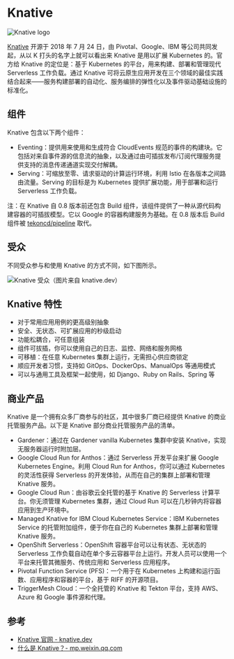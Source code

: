 # Knative

![Knative logo](https://tva1.sinaimg.cn/large/006y8mN6ly1g7pg0iwbzfj30d8080dfp.jpg)

[Knative](https://github.com/knative) 开源于 2018 年 7 月 24 日，由 Pivotal、Google、IBM 等公司共同发起，从以 K 打头的名字上就可以看出来 Knative 是用以扩展 Kubernetes 的。官方给 Knative 的定位是：基于 Kubernetes 的平台，用来构建、部署和管理现代 Serverless 工作负载。通过 Knative 可将云原生应用开发在三个领域的最佳实践结合起来——服务构建部署的自动化、服务编排的弹性化以及事件驱动基础设施的标准化。

## 组件

Knative 包含以下两个组件：

- Eventing：提供用来使用和生成符合 CloudEvents 规范的事件的构建块。它包括对来自事件源的信息流的抽象，以及通过由可插拔发布/订阅代理服务提供支持的消息传递通道实现交付解耦。
- Serving：可缩放至零、请求驱动的计算运行环境，利用 Istio 在各版本之间路由流量。Serving 的目标是为 Kubernetes 提供扩展功能，用于部署和运行 Serverless 工作负载。

注：在 Knative 自 0.8 版本前还包含 Build 组件，该组件提供了一种从源代码构建容器的可插拔模型。它以 Google 的容器构建服务为基础。在 0.8 版本后 Build 组件被 [tekoncd/pipeline](https://github.com/tektoncd/pipeline) 取代。

## 受众

不同受众参与和使用 Knative 的方式不同，如下图所示。

![Knative 受众（图片来自 knative.dev）](https://tva1.sinaimg.cn/large/006y8mN6ly1g7po5i7cgqj31ap0u075l.jpg)

## Knative 特性

- 对于常用应用用例的更高级别抽象
- 安全、无状态、可扩展应用的秒级启动
- 功能松耦合，可任意组装
- 组件可拔插，你可以使用自己的日志、监控、网络和服务网格
- 可移植：在任意 Kubernetes 集群上运行，无需担心供应商锁定
- 顺应开发者习惯，支持如 GitOps、DockerOps、ManualOps 等通用模式
- 可以与通用工具及框架一起使用，如 Django、Ruby on Rails、Spring 等

## 商业产品

Knative 是一个拥有众多厂商参与的社区，其中很多厂商已经提供 Knative 的商业托管服务产品。以下是 Knative 部分商业托管服务产品的清单。

- Gardener：通过在 Gardener vanilla Kubernetes 集群中安装 Knative，实现无服务器运行时附加层。
- Google Cloud Run for Anthos：通过 Serverless 开发平台来扩展 Google Kubernetes Engine。利用 Cloud Run for Anthos，你可以通过 Kubernetes 的灵活性获得 Serverless 的开发体验，从而在自己的集群上部署和管理 Knative 服务。
- Google Cloud Run：由谷歌云全托管的基于 Knative 的 Serverless 计算平台。你无须管理 Kubernetes 集群，通过 Cloud Run 可以在几秒钟内将容器应用到生产环境中。
- Managed Knative for IBM Cloud Kubernetes Service：IBM Kubernetes Service 的托管附加组件，便于你在自己的 Kubernetes 集群上部署和管理 Knative 服务。
- OpenShift Serverless：OpenShift 容器平台可以让有状态、无状态的 Serverless 工作负载自动在单个多云容器平台上运行。开发人员可以使用一个平台来托管其微服务、传统应用和 Serverless 应用程序。
- Pivotal Function Service (PFS)：一个用于在 Kubernetes 上构建和运行函数、应用程序和容器的平台，基于 RIFF 的开源项目。
- TriggerMesh Cloud：一个全托管的 Knative 和 Tekton 平台，支持 AWS、Azure 和 Google 事件源和代理。

## 参考

- [Knative 官网 - knative.dev](https://knative.dev)
- [什么是 Knative？- mp.weixin.qq.com](https://mp.weixin.qq.com/s/ZyGKR-f0SqGadlg9EVvE4Q)

